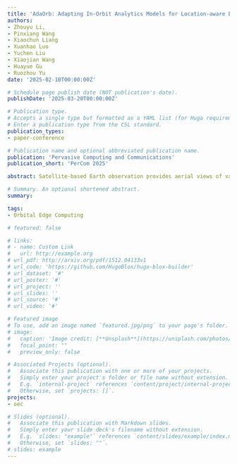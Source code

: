```yaml
---
title: 'AdaOrb: Adapting In-Orbit Analytics Models for Location-aware Earth Observation Tasks'
authors:
- Zhouyu Li, 
- Pinxiang Wang 
- Xiaochun Liang 
- Xuanhao Luo
- Yuchen Liu
- Xiaojian Wang
- Huayue Gu
- Ruozhou Yu
date: '2025-02-10T00:00:00Z'

# Schedule page publish date (NOT publication's date).
publishDate: '2025-03-20T00:00:00Z'

# Publication type.
# Accepts a single type but formatted as a YAML list (for Hugo requirements).
# Enter a publication type from the CSL standard.
publication_types:
- paper-conference

# Publication name and optional abbreviated publication name.
publication: 'Pervasive Computing and Communications'
publication_short: 'PerCom 2025'

abstract: Satellite-based Earth observation provides aerial views of vast areas for various monitoring and analytics applications. The rapid growth in low-Earth-orbit satellites enables providing Earth observation applications to public users via a shared platform. However, the limited satellite-ground communication resources present a major challenge in downlinking and fully utilizing satellite-captured Earth observation data on the ground. As a new edge computing paradigm, orbital edge computing enables deploying lightweight deep learning models with satellite on-board computing resources for in-orbit data analysis, reducing downlink data volume and response time. However, the limited generalizability of lightweight in-orbit models and significant data distribution shifts across geographical locations on Earth severely impact the accuracy of in-orbit analytics. In this work, we design a framework, AdaOrb, which dynamically schedules model adaptation for location-specific Earth observation tasks. The adaptation is achieved via model retraining using online captured in-orbit data. Scheduling decisions are made with a model predictive control model that allocates limited downlink capacity for retraining data across onboard tasks. By developing and using a hardware-in-the-loop orbital edge computing testbed, we show that our methods achieve superior overall accuracy of in-orbit analytics tasks compared to alternative methods.

# Summary. An optional shortened abstract.
summary: 

tags:
- Orbital Edge Computing

# featured: false

# links:
# - name: Custom Link
#   url: http://example.org
# url_pdf: http://arxiv.org/pdf/1512.04133v1
# url_code: 'https://github.com/HugoBlox/hugo-blox-builder'
# url_dataset: '#'
# url_poster: '#'
# url_project: ''
# url_slides: ''
# url_source: '#'
# url_video: '#'

# Featured image
# To use, add an image named `featured.jpg/png` to your page's folder. 
# image:
#   caption: 'Image credit: [**Unsplash**](https://unsplash.com/photos/s9CC2SKySJM)'
#   focal_point: ""
#   preview_only: false

# Associated Projects (optional).
#   Associate this publication with one or more of your projects.
#   Simply enter your project's folder or file name without extension.
#   E.g. `internal-project` references `content/project/internal-project/index.md`.
#   Otherwise, set `projects: []`.
projects:
- oec

# Slides (optional).
#   Associate this publication with Markdown slides.
#   Simply enter your slide deck's filename without extension.
#   E.g. `slides: "example"` references `content/slides/example/index.md`.
#   Otherwise, set `slides: ""`.
# slides: example
---
```


<!-- This work is driven by the results in my [previous paper](/publication/conference-paper/) on LLMs.

{{% callout note %}}
Create your slides in Markdown - click the *Slides* button to check out the example.
{{% /callout %}}

Add the publication's **full text** or **supplementary notes** here. You can use rich formatting such as including [code, math, and images](https://docs.hugoblox.com/content/writing-markdown-latex/). -->
